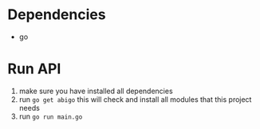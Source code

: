 # Dependencies
- go

# Run API
1. make sure you have installed all dependencies
2. run `go get abigo` this will check and install all modules that this project needs
3. run `go run main.go`
